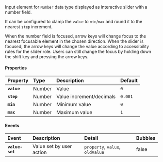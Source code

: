 Input element for `Number` data type displayed as interactive slider with a number field.

<io-element-demo element="io-slider" properties='{"value": 0.1, "step": 0.1, "min": 0, "max": 1}'></io-element-demo>

It can be configured to clamp the `value` to `min`/`max` and round it to the nearest `step` increment.

When the number field is focused, arrow keys will change focus to the nearest focusable element in the chosen direction. When the slider is focused, the arrow keys will change the value according to accessibility rules for the slider role. Users can still change the focus by holding down the shift key and pressing the arrow keys.

#### Properties ####

| Property | Type | Description | Default |
|:---------|:-----|:-----------|:--------|
| **`value`** | Number | Value | `0` |
| **`step`** | Number | Value increment/decimals | `0.001` |
| **`min`** | Number | Minimum value | `0` |
| **`max`** | Number | Maximum value | `1` |

#### Events ####

| Event | Description | Detail | Bubbles |
|:------|:------------|:-------|:--------|
| **`value-set`** | Value set by user action | `property`, `value`, `oldValue` | false |
